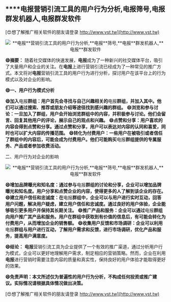 ## ****电报**营销引流工具的用户行为分析,**电报**筛号,**电报**群发机器人,**电报**群发软件**

[😍想了解推广相关软件的朋友请登录 http://www.vst.tw](http://www.vst.tw)

 <center><img src="https://vst.tw/MP4/tuiguang/png/8.png" alt="**电报**营销引流工具的用户行为分析,**电报**筛号,**电报**群发机器人,**电报**群发软件"></center>

**😄摘要：**
随着社交媒体的快速发展，**电报**成为了一种新兴的社交媒体平台，吸引了大量用户和企业的关注。在**电报**上进行营销引流已经成为了一种常见的推广方式。本文将对**电报**营销引流工具的用户行为进行分析，探讨用户在该平台上的行为模式以及对企业的影响。

**😄一、用户行为模式分析**

**😄加入**电报**群组：用户首先会寻找与自己兴趣相关的**电报**群组，并加入其中。他们可以通过搜索、推荐或朋友介绍等途径找到感兴趣的群组。**
**😄浏览和参与讨论：一旦加入了群组，用户会开始浏览群组中的内容，并积极参与讨论。他们会留言、回复其他用户的评论，展示自己的观点和兴趣。**
**😄点赞和分享：用户喜欢的内容会得到点赞和分享。通过点赞和分享，用户可以表达对内容的认同和喜爱，同时也可以扩大内容的传播范围。**
**😄转化为付费用户：一些用户在被吸引或者信任了群组中的内容后，可能会成为付费用户。他们可能购买**电报**群组提供的专属服务、产品或者参加收费活动。**

二、用户行为对企业的影响

 <center><img src="https://vst.tw/MP4/tuiguang/png/1.png" alt="**电报**营销引流工具的用户行为分析,**电报**筛号,**电报**群发机器人,**电报**群发软件"></center>

**😄增加品牌曝光和知名度：通过参与**电报**群组的讨论和分享，企业可以增加品牌曝光和知名度。用户分享和点赞企业的内容，使得更多的人了解到该企业的存在。**
**😄建立用户信任和忠诚度：在**电报**群组中，企业可以与用户进行实时互动，回答用户问题，解决用户疑虑，建立用户信任和忠诚度。通过良好的用户体验，企业能够吸引更多用户并保持其长期关注。**
**😄推广产品和服务：企业可以通过**电报**群组向用户推广其产品和服务。用户在群组中获取到有价值的信息后，有可能会转化为付费用户，从而增加企业的销售额。**
**😄收集用户反馈和市场调研：企业可以利用**电报**群组与用户进行互动，了解用户需求和反馈，进行市场调研，优化产品和服务，提高用户满意度。**

**😄结论：**
**电报**营销引流工具为企业提供了一个有效的推广渠道，通过分析用户行为模式，企业可以更好地理解用户需求，制定相应的营销策略。然而，企业在利用**电报**进行营销时需要注意内容的质量和真实性，保持良好的用户体验才能取得更好的效果。

**😄免责声明：本文所述仅为普遍性的用户行为分析，不构成任何投资或推广建议。实际情况请根据具体情况做出决策。**

[😍想了解推广相关软件的朋友请登录 http://www.vst.tw](http://www.vst.tw)



